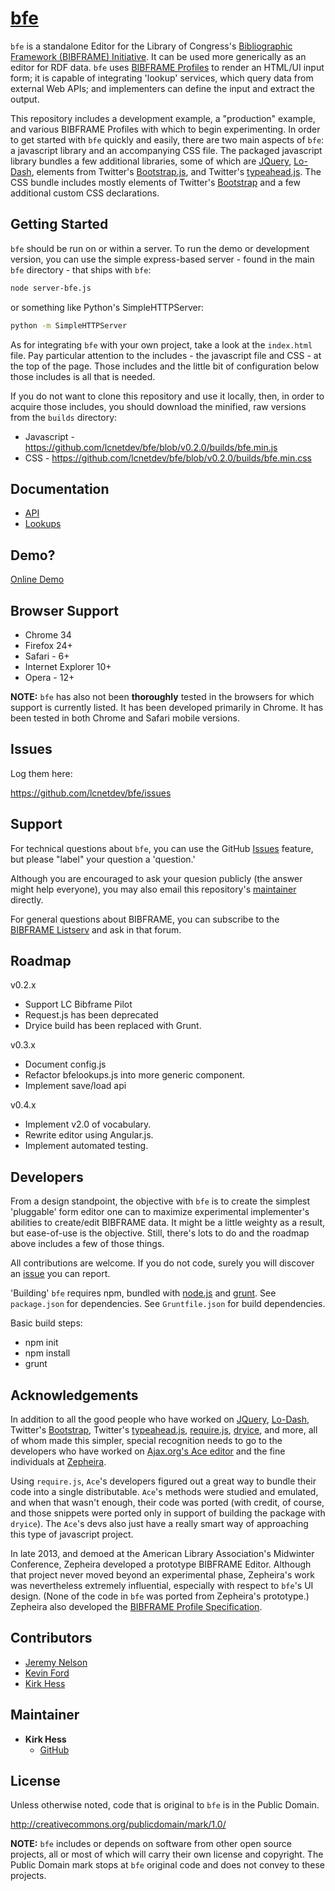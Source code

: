 [bfe][demo-page]
=======================

`bfe` is a standalone Editor for the Library of Congress's [Bibliographic Framework 
(BIBFRAME) Initiative][bfi].  It can be used more generically as an editor for RDF data. 
`bfe` uses [BIBFRAME Profiles][profilespec] to render an HTML/UI input form; it is 
capable of integrating 'lookup' services, which query data from external Web APIs;
and implementers can define the input and extract the output.

This repository includes a development example, a "production" example, and 
various BIBFRAME Profiles with which to begin experimenting. In order 
to get started with `bfe` quickly and easily, there are two main aspects of `bfe`: 
a javascript library and an accompanying CSS file.  The packaged javascript 
library bundles a few additional libraries, some of which are [JQuery], [Lo-Dash], 
elements from Twitter's [Bootstrap.js][Bootstrap], and 
Twitter's [typeahead.js].  The CSS bundle includes mostly elements of 
Twitter's [Bootstrap] and a few additional custom CSS declarations.

<!-- section links -->

[demo-page]: http://bibframe.org/tools/editor/
[bfi]: http://www.loc.gov/bibframe/
[profilespec]: http://bibframe.org/documentation/bibframe-profilespec/
[JQuery]: http://jquery.com/
[Lo-Dash]: http://lodash.com/
[Bootstrap]: http://getbootstrap.com/
[typeahead.js]: https://github.com/twitter/typeahead.js


Getting Started
---------------

`bfe` should be run on or within a server.  To run the demo or development version, 
you can use the simple express-based server - found in the main `bfe` directory - 
that ships with `bfe`:

```bash
node server-bfe.js
```
or something like Python's SimpleHTTPServer:

```bash
python -m SimpleHTTPServer
```

As for integrating `bfe` with your own project, take a look at the `index.html` 
file.  Pay particular attention to the includes - the javascript file and CSS - 
at the top of the page.  Those includes and the little bit of configuration below 
those includes is all that is needed.  

If you do not want to clone this repository and use it locally, then, in order 
to acquire those includes, you should download the minified, raw versions from the 
`builds` directory:
* Javascript - https://github.com/lcnetdev/bfe/blob/v0.2.0/builds/bfe.min.js
* CSS - https://github.com/lcnetdev/bfe/blob/v0.2.0/builds/bfe.min.css


Documentation 
-------------

* [API]
* [Lookups][lookups-info]

[API]: https://github.com/lcnetdev/bfe/blob/master/docs/bfe-api.md
[lookups-info]: https://github.com/lcnetdev/bfe/blob/master/docs/bfe-lookups.md


Demo?
--------

[Online Demo][demo-page]

<!-- section links -->

[demo-page]: http://bibframe.org/tools/editor/


Browser Support
---------------

* Chrome 34
* Firefox 24+
* Safari - 6+
* Internet Explorer 10+
* Opera - 12+

**NOTE:** `bfe` has also not been **thoroughly** tested in the browsers for which
support is currently listed.  It has been developed primarily in Chrome.
It has been tested in both Chrome and Safari mobile versions.


Issues
------

Log them here:

https://github.com/lcnetdev/bfe/issues


Support
----------------

For technical questions about `bfe`, you can use the GitHub [Issues] feature, but 
please "label" your question a 'question.'

Although you are encouraged to ask your quesion publicly (the answer might 
help everyone), you may also email this repository's [maintainer][khes] 
directly. 

For general questions about BIBFRAME, you can subscribe to the [BIBFRAME Listserv][listserv] 
and ask in that forum.

<!-- section links -->

[Issues]: https://github.com/lcnetdev/bfe/issues
[khes]: mailto:khes@loc.gov
[listserv]: http://listserv.loc.gov/cgi-bin/wa?SUBED1=bibframe&A=1


Roadmap
----------
v0.2.x
* Support LC Bibframe Pilot
* Request.js has been deprecated
* Dryice build has been replaced with Grunt.

v0.3.x
* Document config.js
* Refactor bfelookups.js into more generic component.
* Implement save/load api

v0.4.x
* Implement v2.0 of vocabulary.
* Rewrite editor using Angular.js.
* Implement automated testing.

Developers
----------

From a design standpoint, the objective with `bfe` is to create the simplest 
'pluggable' form editor one can to maximize experimental implementer's abilities 
to create/edit BIBFRAME data.  It might be a little weighty as a result, but 
ease-of-use is the objective.  Still, there's lots to do and the roadmap above includes 
a few of those things.  

All contributions are welcome.  If you do not code, surely you will discover an 
[issue] you can report.  

'Building' `bfe` requires npm, bundled with [node.js] and [grunt].  See `package.json` for dependencies. 
See `Gruntfile.json` for build dependencies.

Basic build steps:
* npm init
* npm install
* grunt

<!-- section links -->

[issue]: https://github.com/lcnetdev/bfe/issues
[Lookup]: https://github.com/lcnetdev/bfe/tree/master/src/bfelookups.js
[node.js]: http://nodejs.org
[Grunt]: http://gruntjs.com


Acknowledgements
----------

In addition to all the good people who have worked on [JQuery], [Lo-Dash], 
Twitter's [Bootstrap], Twitter's [typeahead.js], [require.js], [dryice], and 
more, all of whom made this simpler, special recognition needs to 
go to the developers who have worked on [Ajax.org's Ace editor][ace] and 
the fine individuals at [Zepheira].

Using `require.js`, `Ace`'s developers figured out a great way to bundle their code 
into a single distributable.  `Ace`'s methods were studied and emulated, and when 
that wasn't enough, their code was ported (with credit, of course, and those 
snippets were ported only in support of building the package with `dryice`).  The 
`Ace`'s devs also just have a really smart way of approaching this type of 
javascript project.

In late 2013, and demoed at the American Library Association's Midwinter Conference,
Zepheira developed a prototype BIBFRAME Editor.  Although that project never moved 
beyond an experimental phase, Zepheira's work was nevertheless extremely influential, 
especially with respect to `bfe`'s UI design. (None of the code in `bfe` was ported 
from Zepheira's prototype.)  Zepheira also developed the [BIBFRAME Profile 
Specification][profilespec].

<!-- section links -->

[JQuery]: http://jquery.com/
[Lo-Dash]: http://lodash.com/
[Bootstrap]: http://getbootstrap.com/
[typeahead.js]: https://github.com/twitter/typeahead.js
[require.js]: http://requirejs.org/
[dryice]: https://github.com/mozilla/dryice
[ace]: https://github.com/ajaxorg/ace
[Zepheira]: https://zepheira.com/
[profilespec]: http://bibframe.org/documentation/bibframe-profilespec/


Contributors
-----------

* [Jeremy Nelson](https://github.com/jermnelson)
* [Kevin Ford](https://github.com/kefo)
* [Kirk Hess](https://github.com/kirkhess)


Maintainer
-----------

* **Kirk Hess** 
  * [GitHub](https://github.com/kirkhess)


License
-------

Unless otherwise noted, code that is original to `bfe` is in the Public Domain.

http://creativecommons.org/publicdomain/mark/1.0/

**NOTE:**  `bfe` includes or depends on software from other open source projects, all or 
most of which will carry their own license and copyright.  The Public Domain mark 
stops at `bfe` original code and does not convey to these projects.
